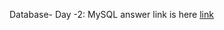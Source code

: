 Database- Day -2: MySQL answer link is here 
[link](https://dbdiagram.io/d/ZENCLASS-DB-MODEL-66a098318b4bb5230e2f7610)
